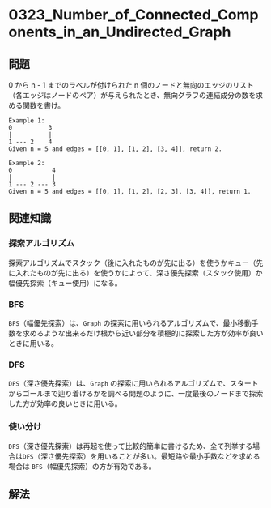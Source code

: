 # 0323_Number_of_Connected_Components_in_an_Undirected_Graph

## 問題

0 から n - 1 までのラベルが付けられた n 個のノードと無向のエッジのリスト（各エッジはノードのペア）が与えられたとき、無向グラフの連結成分の数を求める関数を書け。

```
Example 1:
0          3
|          |
1 --- 2    4
Given n = 5 and edges = [[0, 1], [1, 2], [3, 4]], return 2.
```

```
Example 2:
0           4
|           |
1 --- 2 --- 3
Given n = 5 and edges = [[0, 1], [1, 2], [2, 3], [3, 4]], return 1.
```

## 関連知識

### 探索アルゴリズム

探索アルゴリズムでスタック（後に入れたものが先に出る）を使うかキュー（先に入れたものが先に出る）を使うかによって、深さ優先探索（スタック使用）か幅優先探索（キュー使用）になる。

### BFS

`BFS`（幅優先探索）は、`Graph` の探索に用いられるアルゴリズムで、最小移動手数を求めるような出来るだけ根から近い部分を積極的に探索した方が効率が良いときに用いる。

### DFS

`DFS`（深さ優先探索）は、`Graph` の探索に用いられるアルゴリズムで、スタートからゴールまで辿り着けるかを調べる問題のように、一度最後のノードまで探索した方が効率の良いときに用いる。

### 使い分け

`DFS`（深さ優先探索）は再起を使って比較的簡単に書けるため、全て列挙する場合は`DFS`（深さ優先探索）を用いることが多い。最短路や最小手数などを求める場合は `BFS`（幅優先探索）の方が有効である。

## 解法

